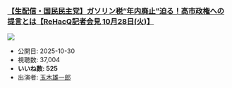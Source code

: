 ### [【生配信・国民民主党】ガソリン税“年内廃止”迫る！高市政権への提言とは【ReHacQ記者会見 10月28日(火)】](https://www.youtube.com/watch?v=nOjfVQGR4kw)
[![](https://img.youtube.com/vi/nOjfVQGR4kw/sddefault.jpg)](https://www.youtube.com/watch?v=nOjfVQGR4kw)
-   公開日: 2025-10-30
-   視聴数: 37,004
-   **いいね数: 525**
-   出演者: [玉木雄一郎](/rehacq_fan/people/玉木雄一郎 "wikilink")
